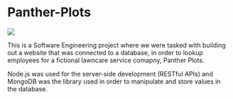 # Panther-Plots

![](https://github.com/Jphamster101/Panther-Plots/blob/master/Northern_Iowa_Panters_logo.svg.png)

This is a Software Engineering project where we were tasked with building out a website that was connected to a database, in order to lookup employees for a fictional lawncare service comapny, Panther Plots.

Node.js was used for the server-side development (RESTful APIs) and MongoDB was the library used in order to manipulate and store values in the database.
